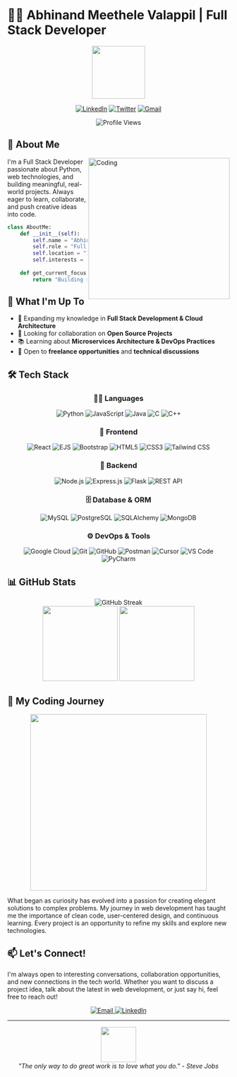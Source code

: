 # 👨‍💻 Abhinand Meethele Valappil | Full Stack Developer

<div align="center">
  <img src="https://media.giphy.com/media/v1.Y2lkPTc5MGI3NjExZ3R3MXMwZnhmY2Z2bXpyMzI5YzZidHFleDg5ZmZ1MzExNWllcGZmMiZlcD12MV9pbnRlcm5hbF9naWZfYnlfaWQmY3Q9Zw/hqU2KkjW5bE2v2Z7Q2/giphy.gif" width="120"/>
  
  [![LinkedIn](https://img.shields.io/badge/LinkedIn-0077B5?style=for-the-badge&logo=linkedin&logoColor=white)](https://www.linkedin.com/in/abhinand-mv/)
  [![Twitter](https://img.shields.io/badge/Twitter-1DA1F2?style=for-the-badge&logo=twitter&logoColor=white)](https://x.com/abhinandmvp)
  [![Gmail](https://img.shields.io/badge/Gmail-D14836?style=for-the-badge&logo=gmail&logoColor=white)](mailto:mvabhinand2005@gmail.com)
  
  ![Profile Views](https://komarev.com/ghpvc/?username=abhinandmv&style=flat-square&color=blue)
</div>

## 🚀 About Me

<img align="right" alt="Coding" width="320" src="https://media.giphy.com/media/v1.Y2lkPTc5MGI3NjExMzVyaWc1YnFwMjlocjN1ejNqcnI2bDBwNWNjZzZtc3A3eWhvaGZleiZlcD12MV9pbnRlcm5hbF9naWZfYnlfaWQmY3Q9Zw/qgQUggAC3Pfv687qPC/giphy.gif">

I'm a Full Stack Developer passionate about Python, web technologies, and building meaningful, real-world projects. Always eager to learn, collaborate, and push creative ideas into code.

```python
class AboutMe:
    def __init__(self):
        self.name = "Abhinand Meethele Valappil"
        self.role = "Full Stack Developer"
        self.location = "India"
        self.interests = ["Web Development", "Cloud Architecture", "Open Source"]
        
    def get_current_focus(self):
        return "Building scalable web applications and expanding cloud expertise"
```

## 💼 What I'm Up To

- 🌱 Expanding my knowledge in **Full Stack Development & Cloud Architecture**
- 👯 Looking for collaboration on **Open Source Projects**
- 📚 Learning about **Microservices Architecture & DevOps Practices**
- 🤝 Open to **freelance opportunities** and **technical discussions**

## 🛠️ Tech Stack
<div align = "center">

  ### 🧑‍💻 Languages
  ![Python](https://img.shields.io/badge/Python-3776AB?style=for-the-badge&logo=python&logoColor=white)
  ![JavaScript](https://img.shields.io/badge/JavaScript-F7DF1E?style=for-the-badge&logo=javascript&logoColor=black)
  ![Java](https://img.shields.io/badge/Java-ED8B00?style=for-the-badge&logo=java&logoColor=white)
  ![C](https://img.shields.io/badge/C-00599C?style=for-the-badge&logo=c&logoColor=white)
  ![C++](https://img.shields.io/badge/C++-00599C?style=for-the-badge&logo=cplusplus&logoColor=white)

  ### 🎨 Frontend
  ![React](https://img.shields.io/badge/React-61DAFB?style=for-the-badge&logo=react&logoColor=black)
  ![EJS](https://img.shields.io/badge/EJS-8F4E1C?style=for-the-badge&logo=ejs&logoColor=white)
  ![Bootstrap](https://img.shields.io/badge/Bootstrap-7952B3?style=for-the-badge&logo=bootstrap&logoColor=white)
  ![HTML5](https://img.shields.io/badge/HTML5-E34F26?style=for-the-badge&logo=html5&logoColor=white)
  ![CSS3](https://img.shields.io/badge/CSS3-1572B6?style=for-the-badge&logo=css3&logoColor=white)
  ![Tailwind CSS](https://img.shields.io/badge/Tailwind_CSS-38B2AC?logo=tailwind-css&logoColor=white&style=for-the-badge)

  
  ### 🧠 Backend
  ![Node.js](https://img.shields.io/badge/Node.js-339933?style=for-the-badge&logo=nodedotjs&logoColor=white)
  ![Express.js](https://img.shields.io/badge/Express-000000?style=for-the-badge&logo=express&logoColor=white)
  ![Flask](https://img.shields.io/badge/Flask-000000?style=for-the-badge&logo=flask&logoColor=white)
  ![REST API](https://img.shields.io/badge/REST%20API-00C7B7?style=for-the-badge&logo=fastapi&logoColor=white)
  
  ### 🗄️ Database & ORM
  ![MySQL](https://img.shields.io/badge/MySQL-4479A1?style=for-the-badge&logo=mysql&logoColor=white)
  ![PostgreSQL](https://img.shields.io/badge/PostgreSQL-4169E1?style=for-the-badge&logo=postgresql&logoColor=white)
  ![SQLAlchemy](https://img.shields.io/badge/SQLAlchemy-D71F00?style=for-the-badge&logo=sqlalchemy&logoColor=white)
  ![MongoDB](https://img.shields.io/badge/Database-MongoDB-green?logo=mongodb)
  
  ### ⚙️ DevOps & Tools
  ![Google Cloud](https://img.shields.io/badge/Google_Cloud-4285F4?style=for-the-badge&logo=google-cloud&logoColor=white)
  ![Git](https://img.shields.io/badge/Git-F05032?style=for-the-badge&logo=git&logoColor=white)
  ![GitHub](https://img.shields.io/badge/GitHub-181717?style=for-the-badge&logo=github&logoColor=white)
  ![Postman](https://img.shields.io/badge/Postman-FF6C37?style=for-the-badge&logo=postman&logoColor=white)
  ![Cursor](https://img.shields.io/badge/Cursor-2F80ED?style=for-the-badge&logo=cursor&logoColor=white)
  ![VS Code](https://img.shields.io/badge/VS_Code-007ACC?style=for-the-badge&logo=visual-studio-code&logoColor=white)
  ![PyCharm](https://img.shields.io/badge/PyCharm-000000?style=for-the-badge&logo=pycharm&logoColor=white)

</div>

## 📊 GitHub Stats

<div align="center">
  <img src="https://nirzak-streak-stats.vercel.app?user=abhinandmv&theme=tokyonight" alt="GitHub Streak" />
</div>

<div align="center">
  <img src="https://github-readme-stats.vercel.app/api?username=abhinandmv&show_icons=true&theme=tokyonight" height="170" />
  <img src="https://github-readme-stats.vercel.app/api/top-langs/?username=abhinandmv&layout=compact&theme=tokyonight" height="170" />
</div>

## 🌱 My Coding Journey

<div align="center">
  <img src="https://media.giphy.com/media/v1.Y2lkPTc5MGI3NjExZmllaTNpNHpnMzRjdmJiNHBoYTdvdHZlZjU5OGVtbzBtcjZrcWRocCZlcD12MV9pbnRlcm5hbF9naWZfYnlfaWQmY3Q9Zw/L1R1tvI9svkIWwpVYr/giphy.gif" width="400"/>
</div>

What began as curiosity has evolved into a passion for creating elegant solutions to complex problems. My journey in web development has taught me the importance of clean code, user-centered design, and continuous learning. Every project is an opportunity to refine my skills and explore new technologies.

## 📫 Let's Connect!

I'm always open to interesting conversations, collaboration opportunities, and new connections in the tech world. Whether you want to discuss a project idea, talk about the latest in web development, or just say hi, feel free to reach out!

<div align="center">
  <a href="mailto:mvabhinand2005@gmail.com">
    <img src="https://img.shields.io/badge/Email_Me-D14836?style=for-the-badge&logo=gmail&logoColor=white" alt="Email"/>
  </a>
  <a href="https://www.linkedin.com/in/abhinand-mv/">
    <img src="https://img.shields.io/badge/Connect-0077B5?style=for-the-badge&logo=linkedin&logoColor=white" alt="LinkedIn"/>
  </a>
</div>

---

<div align="center">
  <img src="https://media.giphy.com/media/v1.Y2lkPTc5MGI3NjExNmh6NXFxZTBlOWNtZ21iNXMzZTZmMHpyZnJhd3NrODVsdG13ZnBqcSZlcD12MV9pbnRlcm5hbF9naWZfYnlfaWQmY3Q9Zw/M9gbBd9nbDrOTu1Mqx/giphy.gif" width="80"/>
  <br>
  <em>"The only way to do great work is to love what you do." - Steve Jobs</em>
</div>
